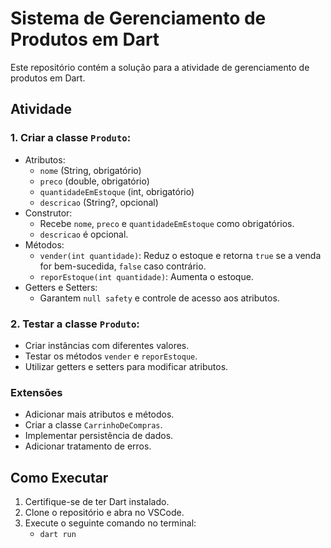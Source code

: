 # Sistema de Gerenciamento de Produtos em Dart

Este repositório contém a solução para a atividade de gerenciamento de produtos em Dart.

## Atividade

### 1. Criar a classe `Produto`:
- Atributos:
  - `nome` (String, obrigatório)
  - `preco` (double, obrigatório)
  - `quantidadeEmEstoque` (int, obrigatório)
  - `descricao` (String?, opcional)
- Construtor:
  - Recebe `nome`, `preco` e `quantidadeEmEstoque` como obrigatórios.
  - `descricao` é opcional.
- Métodos:
  - `vender(int quantidade)`: Reduz o estoque e retorna `true` se a venda for bem-sucedida, `false` caso contrário.
  - `reporEstoque(int quantidade)`: Aumenta o estoque.
- Getters e Setters:
  - Garantem `null safety` e controle de acesso aos atributos.

### 2. Testar a classe `Produto`:
- Criar instâncias com diferentes valores.
- Testar os métodos `vender` e `reporEstoque`.
- Utilizar getters e setters para modificar atributos.

### Extensões
- Adicionar mais atributos e métodos.
- Criar a classe `CarrinhoDeCompras`.
- Implementar persistência de dados.
- Adicionar tratamento de erros.

## Como Executar
1. Certifique-se de ter Dart instalado.
2. Clone o repositório e abra no VSCode.
3. Execute o seguinte comando no terminal:
   - `dart run`

